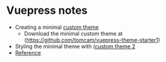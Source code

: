 # Vuepress notes

* Creating a minimal [custom theme](custom1.md)
  - Download the minimal custom theme at (https://github.com/tomcam/vuepress-theme-starter1)
* Styling the minimal theme with ([custom theme 2](custom2.md)
* [Reference](reference.md)
